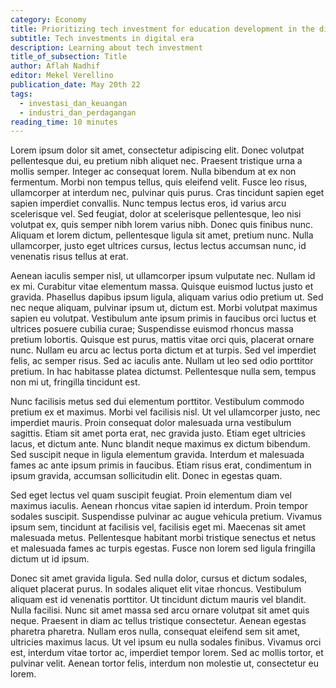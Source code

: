 ```yaml
---
category: Economy
title: Prioritizing tech investment for education development in the digital era
subtitle: Tech investments in digital era
description: Learning about tech investment
title_of_subsection: Title
author: Aflah Nadhif
editor: Mekel Verellino
publication_date: May 20th 22
tags:
  - investasi_dan_keuangan
  - industri_dan_perdagangan
reading_time: 10 minutes
---
```

Lorem ipsum dolor sit amet, consectetur adipiscing elit. Donec volutpat pellentesque dui, eu pretium nibh aliquet nec. Praesent tristique urna a mollis semper. Integer ac consequat lorem. Nulla bibendum at ex non fermentum. Morbi non tempus tellus, quis eleifend velit. Fusce leo risus, ullamcorper at interdum nec, pulvinar quis purus. Cras tincidunt sapien eget sapien imperdiet convallis. Nunc tempus lectus eros, id varius arcu scelerisque vel. Sed feugiat, dolor at scelerisque pellentesque, leo nisi volutpat ex, quis semper nibh lorem varius nibh. Donec quis finibus nunc. Aliquam et lorem dictum, pellentesque ligula sit amet, pretium nunc. Nulla ullamcorper, justo eget ultrices cursus, lectus lectus accumsan nunc, id venenatis risus tellus at erat.

Aenean iaculis semper nisl, ut ullamcorper ipsum vulputate nec. Nullam id ex mi. Curabitur vitae elementum massa. Quisque euismod luctus justo et gravida. Phasellus dapibus ipsum ligula, aliquam varius odio pretium ut. Sed nec neque aliquam, pulvinar ipsum ut, dictum est. Morbi volutpat maximus sapien eu volutpat. Vestibulum ante ipsum primis in faucibus orci luctus et ultrices posuere cubilia curae; Suspendisse euismod rhoncus massa pretium lobortis. Quisque est purus, mattis vitae orci quis, placerat ornare nunc. Nullam eu arcu ac lectus porta dictum et at turpis. Sed vel imperdiet felis, ac semper risus. Sed ac iaculis ante. Nullam ut leo sed odio porttitor pretium. In hac habitasse platea dictumst. Pellentesque nulla sem, tempus non mi ut, fringilla tincidunt est.

Nunc facilisis metus sed dui elementum porttitor. Vestibulum commodo pretium ex et maximus. Morbi vel facilisis nisl. Ut vel ullamcorper justo, nec imperdiet mauris. Proin consequat dolor malesuada urna vestibulum sagittis. Etiam sit amet porta erat, nec gravida justo. Etiam eget ultricies lacus, et dictum ante. Nunc blandit neque maximus ex dictum bibendum. Sed suscipit neque in ligula elementum gravida. Interdum et malesuada fames ac ante ipsum primis in faucibus. Etiam risus erat, condimentum in ipsum gravida, accumsan sollicitudin elit. Donec in egestas quam.

Sed eget lectus vel quam suscipit feugiat. Proin elementum diam vel maximus iaculis. Aenean rhoncus vitae sapien id interdum. Proin tempor sodales suscipit. Suspendisse pulvinar ac augue vehicula pretium. Vivamus ipsum sem, tincidunt at facilisis vel, facilisis eget mi. Maecenas sit amet malesuada metus. Pellentesque habitant morbi tristique senectus et netus et malesuada fames ac turpis egestas. Fusce non lorem sed ligula fringilla dictum ut id ipsum.

Donec sit amet gravida ligula. Sed nulla dolor, cursus et dictum sodales, aliquet placerat purus. In sodales aliquet elit vitae rhoncus. Vestibulum aliquam est id venenatis porttitor. Ut tincidunt dictum mauris vel blandit. Nulla facilisi. Nunc sit amet massa sed arcu ornare volutpat sit amet quis neque. Praesent in diam ac tellus tristique consectetur. Aenean egestas pharetra pharetra. Nullam eros nulla, consequat eleifend sem sit amet, ultricies maximus lacus. Ut vel ipsum eu nulla sodales finibus. Vivamus orci est, interdum vitae tortor ac, imperdiet tempor lorem. Sed ac mollis tortor, et pulvinar velit. Aenean tortor felis, interdum non molestie ut, consectetur eu lorem.